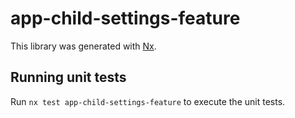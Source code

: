 # app-child-settings-feature

This library was generated with [Nx](https://nx.dev).

## Running unit tests

Run `nx test app-child-settings-feature` to execute the unit tests.
